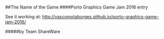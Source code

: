 
##The Name of the Game
####Porto Graphics Game Jam 2016 entry

See it working at:
http://vascomotaborges.github.io/porto-graphics-game-jam-2016/

#####by Team ShareWare
